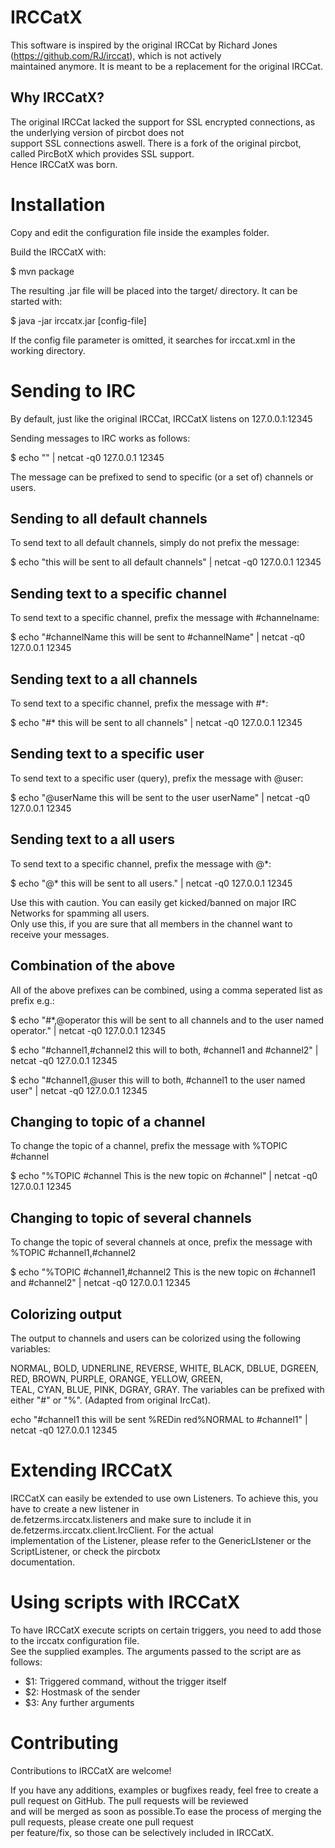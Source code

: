 IRCCatX
=======

This software is inspired by the original IRCCat by Richard Jones (https://github.com/RJ/irccat), which is not actively<br>
maintained anymore. It is meant to be a replacement for the original IRCCat.

Why IRCCatX?
------------
The original IRCCat lacked the support for SSL encrypted connections, as the underlying version of pircbot does not<br>
support SSL connections aswell. There is a fork of the original pircbot, called PircBotX which provides SSL support.<br>
Hence IRCCatX was born.

Installation
============
Copy and edit the configuration file inside the examples folder.

Build the IRCCatX with: 

$ mvn package

The resulting .jar file will be placed into the target/ directory. It can be started with:

$ java -jar irccatx.jar [config-file]

If the config file parameter is omitted, it searches for irccat.xml in the working directory.

Sending to IRC
===============

By default, just like the original IRCCat, IRCCatX listens on 127.0.0.1:12345

Sending messages to IRC works as follows:

$ echo "<message>" | netcat -q0 127.0.0.1 12345

The message can be prefixed to send to specific (or a set of) channels or users.

Sending to all default channels
-------------------------------

To send text to all default channels, simply do not prefix the message:

$ echo "this will be sent to all default channels" | netcat -q0 127.0.0.1 12345

Sending text to a specific channel
----------------------------------

To send text to a specific channel, prefix the message with #channelname:

$ echo "#channelName this will be sent to #channelName" | netcat -q0 127.0.0.1 12345

Sending text to a all channels
------------------------------

To send text to a specific channel, prefix the message with #*:

$ echo "#* this will be sent to all channels" | netcat -q0 127.0.0.1 12345


Sending text to a specific user
--------------------------------
To send text to a specific user (query), prefix the message with @user:

$ echo "@userName this will be sent to the user userName" | netcat -q0 127.0.0.1 12345

Sending text to a all users
---------------------------

To send text to a specific channel, prefix the message with @*:

$ echo "@* this will be sent to all users." | netcat -q0 127.0.0.1 12345

Use this with caution. You can easily get kicked/banned on major IRC Networks for spamming all users.<br> 
Only use this, if you are sure that all members in the channel want to receive your messages.

Combination of the above
------------------------

All of the above prefixes can be combined, using a comma seperated list as prefix e.g.:

$ echo "#*,@operator this will be sent to all channels and to the user named operator." | netcat -q0 127.0.0.1 12345

$ echo "#channel1,#channel2 this will to both, #channel1 and #channel2" | netcat -q0 127.0.0.1 12345

$ echo "#channel1,@user this will to both, #channel1 to the user named user" | netcat -q0 127.0.0.1 12345


Changing to topic of a channel
------------------------------

To change the topic of a channel, prefix the message with %TOPIC #channel

$ echo "%TOPIC #channel This is the new topic on #channel" | netcat -q0 127.0.0.1 12345

Changing to topic of several channels
--------------------------------------

To change the topic of several channels at once, prefix the message with %TOPIC #channel1,#channel2

$ echo "%TOPIC #channel1,#channel2 This is the new topic on #channel1 and #channel2" | netcat -q0 127.0.0.1 12345

Colorizing output
-----------------

The output to channels and users can be colorized using the following variables:

NORMAL, BOLD, UDNERLINE, REVERSE, WHITE, BLACK, DBLUE, DGREEN, RED, BROWN, PURPLE, ORANGE, YELLOW, GREEN,<br> TEAL, CYAN,
BLUE, PINK, DGRAY, GRAY. The variables can be prefixed with either "#" or "%". (Adapted from original IrcCat).

echo "#channel1 this will be sent %REDin red%NORMAL to #channel1" | netcat -q0 127.0.0.1 12345


Extending IRCCatX
=================

IRCCatX can easily be extended to use own Listeners. To achieve this, you have to create a new listener in <br>
de.fetzerms.irccatx.listeners and make sure to include it in de.fetzerms.irccatx.client.IrcClient. For the actual<br>
implementation of the Listener, please refer to the GenericLIstener or the ScriptListener, or check the pircbotx<br>
documentation.

Using scripts with IRCCatX
==========================

To have IRCCatX execute scripts on certain triggers, you need to add those to the irccatx configuration file. <br>
See the supplied examples. The arguments passed to the script are as follows: <br>

- $1: Triggered command, without the trigger itself
- $2: Hostmask of the sender
- $3: Any further arguments

Contributing
============

Contributions to IRCCatX are welcome!<br>

If you have any additions, examples or bugfixes ready, feel free to create a pull request on GitHub. The pull requests will be reviewed<br>
and will be merged as soon as possible.To ease the process of merging the pull requests, please create one pull request<br>
 per feature/fix, so those can be selectively included in IRCCatX.